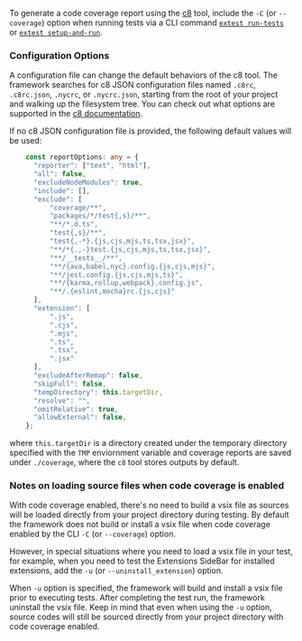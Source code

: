 To generate a code coverage report using the [c8](https://github.com/bcoe/c8) tool, include the `-C` (or `--coverage`) 
option when running tests via a CLI command 
[`extest run-tests`](Test-Setup#set-up-and-run-tests) or 
[`extest setup-and-run`](Test-Setup#run-tests).

### Configuration Options

A configuration file can change the default behaviors of the c8 tool.  The framework searches for c8 JSON configuration files named `.c8rc`, `.c8rc.json`, `.nycrc`, or `.nycrc.json`, starting from the root of your project and walking up the filesystem tree. You can check out what options are supported in the [c8 documentation](https://github.com/bcoe/c8?tab=readme-ov-file#cli-options--configuration).

If no c8 JSON configuration file is provided, the following default
values will be used:

```typescript
    const reportOptions: any = {
      "reporter": ["text", "html"],
      "all": false,
      "excludeNodeModules": true,
      "include": [],
      "exclude": [
          "coverage/**",
          "packages/*/test{,s}/**",
          "**/*.d.ts",
          "test{,s}/**",
          "test{,-*}.{js,cjs,mjs,ts,tsx,jsx}",
          "**/*{.,-}test.{js,cjs,mjs,ts,tsx,jsx}",
          "**/__tests__/**",
          "**/{ava,babel,nyc}.config.{js,cjs,mjs}",
          "**/jest.config.{js,cjs,mjs,ts}",
          "**/{karma,rollup,webpack}.config.js",
          "**/.{eslint,mocha}rc.{js,cjs}"
      ],
      "extension": [
          ".js",
          ".cjs",
          ".mjs",
          ".ts",
          ".tsx",
          ".jsx"
      ],
      "excludeAfterRemap": false,
      "skipFull": false,
      "tempDirectory": this.targetDir,
      "resolve": "",
      "omitRelative": true,
      "allowExternal": false,    
    };
```
where `this.targetDir` is a directory created under the temporary directory specified with
the `TMP` enviornment variable and coverage reports are saved under `./coverage`, where the `c8` tool stores outputs by default.

### Notes on loading source files when code coverage is enabled

With code coverage enabled, there's no need to build a vsix 
file as sources will be loaded directly from your 
project directory during testing. By default the framework does not build or install a vsix file when code coverage enabled by the CLI `-C` (or `--coverage`) option. 

However, in special situations where you need to load a vsix file in your test, for example, when you need to test the Extensions SideBar for installed extensions, add the `-u` (or `--uninstall_extension`) option. 

When `-u` option is specified, the framework will build and install a vsix file prior to executing tests. After completing the test run, the framework uninstall the vsix file. 
Keep in mind that even when using the `-u` option, source codes will still be sourced directly from your
project directory with code coverage enabled.